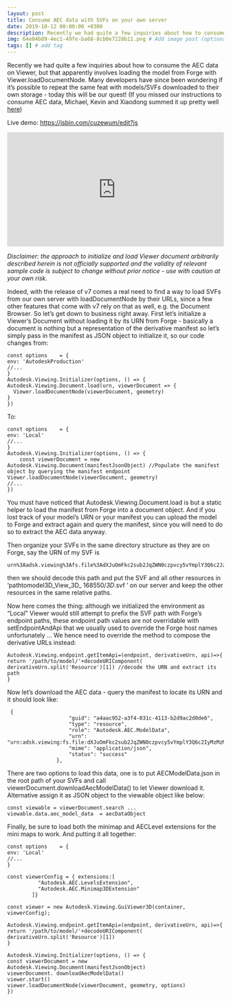 ```yaml
---
layout: post
title: Consume AEC data with SVFs on your own server
date: 2019-10-12 00:00:00 +0300
description: Recently we had quite a few inquiries about how to consume the AEC data on Viewer, but that apparently involves loading the model from Forge. # Add post description (optional)
img: 64e04b89-4ec1-49fe-ba68-8cb0e7228b11.png # Add image post (optional)
tags: [] # add tag
---
```

Recently we had quite a few inquiries about how to consume the AEC data on Viewer, but that apparently involves loading the model from Forge with Viewer.loadDocumentNode. Many developers have since been wondering if it’s possible to repeat the same feat with models/SVFs downloaded to their own storage - today this will be our quest! (If you missed our instructions to consume AEC data, Michael, Kevin and Xiaodong summed it up pretty well [here](https://forge.autodesk.com/blog/add-revit-levels-and-2d-minimap-your-3d))

Live demo: https://jsbin.com/cuzewum/edit?js

<iframe allowfullscreen="true" allowtransparency="true" frameborder="no" height="265" scrolling="no" src="https://codepen.io/dukedhx/embed/vYOxezQ?height=265&amp;theme-id=light&amp;default-tab=js,result" style="width: 100%;" title="vYOxezQ">See the Pen vYOxezQ by Bryan Huang (@dukedhx) on CodePen.</iframe>

*Disclaimer: the approach to initialize and load Viewer document arbitrarily described herein is not officially supported and the validity of relevant sample code is subject to change without prior notice - use with caution at your own risk.*

Indeed, with the release of v7 comes a real need to find a way to load SVFs from our own server with loadDocumentNode by their URLs, since a few other features that come with v7 rely on that as well, e.g. the Document Browser. So let’s get down to business right away. First let’s initialize a Viewer’s Document without loading it by its URN from Forge - basically a document is nothing but a representation of the derivative manifest so let’s simply pass in the manifest as JSON object to initialize it, so our code changes from:

```
const options	 = {
env: 'AutodeskProduction'
//...
}
Autodesk.Viewing.Initializer(options, () => {
Autodesk.Viewing.Document.load(urn, viewerDocument => {
  Viewer.loadDocumentNode(viewerDocument, geometry)
}
})
```

To:

```
const options	 = {
env: 'Local'
//...
}
Autodesk.Viewing.Initializer(options, () => {
	const viewerDocument = new Autodesk.Viewing.Document(manifestJsonObject) //Populate the manifest object by querying the manifest endpoint
Viewer.loadDocumentNode(viewerDocument, geometry)
//...
})
```

You must have noticed that Autodesk.Viewing.Document.load is but a static helper to load the manifest from Forge into a document object. And if you lost track of your model’s URN or your manifest you can upload the model to Forge and extract again and query the manifest, since you will need to do so to extract the AEC data anyway.

Then organize your SVFs in the same directory structure as they are on Forge, say the URN of my SVF is

```
urn%3Aadsk.viewing%3Afs.file%3AdXJuOmFkc2sub2JqZWN0czpvcy5vYmplY3Q6c2JzYjIzMzMvc2JhaGFoYWhhaGEucnZ0%2Foutput%2FResource%2F3D_View%2F_3D_%20168550%2F_3D_.svf
```

then we should decode this path and put the SVF and all other resources in ‘pathtomodel3D_View_3D_ 168550/_3D_.svf ’ on our server and keep the other resources in the same relative paths.

Now here comes the thing: although we initialized the environment as “Local” Viewer would still attempt to prefix the SVF path with Forge’s endpoint paths, these endpoint path values are not overridable with setEndpointAndApi that we usually used to override the Forge host names unfortunately ... We hence need to override the method to compose the derivative URLs instead:

```
Autodesk.Viewing.endpoint.getItemApi=(endpoint, derivativeUrn, api)=>{
return '/path/to/model/'+decodeURIComponent( derivativeUrn.split('Resource')[1]) //decode the URN and extract its path
}
```

Now let’s download the AEC data - query the manifest to locate its URN and it should look like:

```
 {
                    "guid": "a4aac952-a3f4-031c-4113-b2d9ac2d0de6",
                    "type": "resource",
                    "role": "Autodesk.AEC.ModelData",
                    "urn": "urn:adsk.viewing:fs.file:dXJuOmFkc2sub2JqZWN0czpvcy5vYmplY3Q6c2IyMzMzMzMzL3Jldml0aG91c2UucnZ0/output/Resource/AECModelData.json",
                    "mime": "application/json",
                    "status": "success"
                },
```

There are two options to load this data, one is to put AECModelData.json in the root path of your SVFs and call viewerDocument.downloadAecModelData() to let Viewer download it. Alternative assign it as JSON object to the viewable object like below:

```
const viewable = viewerDocument.search ...
viewable.data.aec_model_data  = aecDataObject
```

Finally, be sure to load both the minimap and AECLevel extensions for the mini maps to work. And putting it all together:

```
const options	 = {
env: 'Local'
//...
}

const viewerConfig = { extensions:[
          "Autodesk.AEC.LevelsExtension",
          "Autodesk.AEC.Minimap3DExtension"
        ]}

const viewer = new Autodesk.Viewing.GuiViewer3D(container, viewerConfig);

Autodesk.Viewing.endpoint.getItemApi=(endpoint, derivativeUrn, api)=>{
return '/path/to/model/'+decodeURIComponent( derivativeUrn.split('Resource')[1])
}

Autodesk.Viewing.Initializer(options, () => {
const viewerDocument = new Autodesk.Viewing.Document(manifestJsonObject)
viewerDocument. downloadAecModelData()
viewer.start()
viewer.loadDocumentNode(viewerDocument, geometry, options)
})
```
